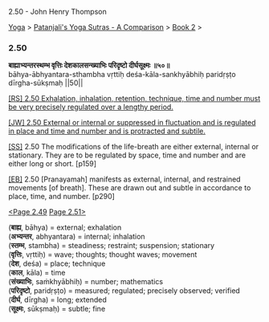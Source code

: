 2.50 - John Henry Thompson 

[Yoga](../../../yoga.html)‎ > ‎[Patanjali's Yoga Sutras - A Comparison](../../patanjani.html)‎ > ‎[Book 2](../book-2.html)‎ > ‎

### 2.50

**बाह्याभ्यन्तरस्थम्भ वृत्तिः देशकालसन्ख्याभिः परिदृष्टो दीर्घसूक्ष्मः ॥५०॥**  
bāhya-ābhyantara-sthambha vṛttiḥ deśa-kāla-sankhyābhiḥ paridṛṣṭo dīrgha-sūkṣmaḥ ||50||  
  
  
[\[RS\] 2.50 Exhalation, inhalation, retention, technique, time and number must be very precisely regulated over a lengthy period.](http://www.ashtangayoga.info/philosophy/yoga-sutra-patanjali/chapter-2/item/bahya-abhyantara-sthambha-vrittih-desha-kala/)  
  
[\[JW\] 2.50 External or internal or suppressed in fluctuation and is regulated in place and time and number and is protracted and subtile.](http://books.google.com/books?id=YzFImjtOxUwC&pg=PA193&ci=104%2C762%2C745%2C69&source=bookclip)  
  
[\[SS\]](http://www.amazon.com/Yoga-Sutras-Patanjali-Commentary-Satchidananda/dp/0932040381) 2.50 The modifications of the life-breath are either external, internal or stationary. They are to be regulated by space, time and number and are either long or short. \[p159\]  
  
[\[EB\]](http://www.amazon.com/Yoga-Sutras-Patanjali-Translation-Commentary/dp/0865477361/ref=sr_1_1?ie=UTF8&s=books&qid=1250508322&sr=1-1) 2.50 \[Pranayamah\] manifests as external, internal, and restrained movements \[of breath\]. These are drawn out and subtle in accordance to place, time, and number. \[p290\]  
  
  
[<Page 2.49](249.html)  [Page 2.51>](251.html)  
  

(**बाह्य**, bāhya) = external; exhalation  
(**अभ्यन्तर**, abhyantara) = internal; inhalation  
(**स्तम्भ**, stambha) = steadiness; restraint; suspension; stationary  
(**वृत्तिः**, vṛttiḥ) = wave; thoughts; thought waves; movement  
(**देश**, deśa) = place; technique  
(**काल**, kāla) = time  
(**संख्याभिः**, saṁkhyābhiḥ) = number; mathematics  
(**परिदृष्टो**, paridṛṣṭo) = measured; regulated; precisely observed; verified  
(**दीर्घ**, dīrgha) = long; extended  
(**सूक्ष्मः**, sūkṣmaḥ) = subtle; fine

